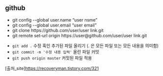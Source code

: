 ---
---
## github

<ul>
    <li>git config --global user.name “user nsme”</li>
    <li>git config --global user.email “user email”</li>
    <li>git clone https://github.com/user/user link.git</li>
    <li>git remote set-url origin https://user@github.com/user/user link.git</li>
</ul>

<ul>
    <li><code class="language-plaintext highlighter-rouge">git add .</code> 수정 혹인 추가된 파일 올리기 (. 은 모든 파일 또는 모든 내용을 의미함)</li>
    <li><code class="language-plaintext highlighter-rouge">git commit -m '수정 내용 입력'</code> 올린 파일 커밋</li>
    <li><code class="language-plaintext highlighter-rouge">git push origin master</code> 커밋된 파일 적용</li>
</ul>

[출처_site]https://recoveryman.tistory.com/321